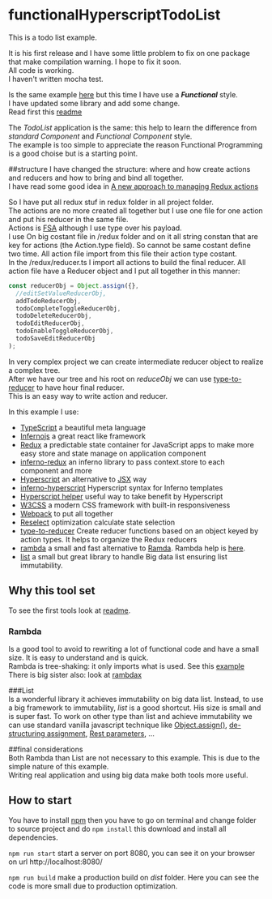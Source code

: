 # functionalHyperscriptTodoList

This is a todo list example.  

It is his first release and I have some little problem to fix on one package that make compilation warning. I hope to fix it soon.  
All code is working.  
I haven't written mocha test.

Is the same example [here][19] but this time I have use a ***Functional*** style.  
I have updated some library and add some change.  
Read first this [readme][19]

The *TodoList* application is the same: this help to learn the difference from *standard Component* and *Functional Component* style.  
The example is too simple to appreciate the reason Functional Programming is a good choise but is a starting point.  

##structure
I have changed the structure: where and how create actions and reducers and how to bring and bind all together.  
I have read some good idea in [A new approach to managing Redux actions][31]

So I have put all redux stuf in redux folder in all project folder.  
The actions are no more created all together but I use one file for one action and put his reducer in the same file.  
Actions is [FSA][30] although I use type over his payload.  
I use On big costant file in /redux folder and on it all string constan that are key for actions (the Action.type field). So cannot be same costant define two time. All action file import from this file their action type costant.  
In the /redux/reducer.ts I import all actions to build the final reducer. All action file have a Reducer object and I put all together in this manner:  

```javascript
const reducerObj = Object.assign({},
  //editSetValueReducerObj,
  addTodoReducerObj,
  todoCompleteToggleReducerObj,
  todoDeleteReducerObj,
  todoEditReducerObj,
  todoEnableToggleReducerObj,
  todoSaveEditReducerObj
);
```  
In very complex project we can create intermediate reducer object to realize a complex tree.  
After we have our tree and his root on *reduceObj* we can use [type-to-reducer][20] to have hour final reducer.  
This is an easy way to write action and reducer.


In this example I use:  

- [TypeScript][1] a beautiful meta language
- [Infernojs][2] a great react like framework
- [Redux][3] a predictable state container for JavaScript apps to make more easy store and state manage on application component
- [inferno-redux][14] an inferno library to pass context.store to each component and more
- [Hyperscript][4] an alternative to [JSX][5] way
- [inferno-hyperscript][15] Hyperscript syntax for Inferno templates
- [Hyperscript helper][12] useful way to take benefit by Hyperscript
- [W3CSS][13] a modern CSS framework with built-in responsiveness
- [Webpack][6] to put all together
- [Reselect][17] optimization calculate state selection
- [type-to-reducer][20] Create reducer functions based on an object keyed by action types. It helps to organize the Redux reducers
- [rambda][21] a small and fast alternative to [Ramda][23]. Rambda help is [here][22].
- [list][24] a small but great library to handle Big data list ensuring list immutability.  

## Why this tool set

To see the first tools look at [readme][19].  
### Rambda  
Is a good tool to avoid to rewriting a lot of functional code and have a small size. It is easy to understand and is quick.  
Rambda is tree-shaking: it only imports what is used. See this [example][28]  
There is big sister also: look at [rambdax][29] 

###List  
Is a wonderful library it achieves immutability on big data list. 
Instead, to use a big framework to immutability, *list* is a good shortcut. His size is small and is super fast. To work on other type than list and achieve immutability we can use standard vanilla javascript technique like [Object.assign()][25], [de-structuring assignment][26], [Rest parameters][27], ...

##final considerations  
Both Rambda than List are not necessary to this example. This is due to the simple nature of this example.  
Writing real application and using big data make both tools more useful.


## How to start
You have to install [npm][16] then you have to go on terminal and change folder to source project and do `npm install` this download and install all dependencies.

`npm run start` start a server on port 8080, you can see it on your browser on url http://localhost:8080/

`npm run build` make a production build on *dist* folder. Here you can see the code is more small due to production optimization.


[1]:https://www.typescriptlang.org
[2]:https://github.com/infernojs/inferno
[3]:https://redux.js.org/
[4]:https://github.com/hyperhype/hyperscript
[5]:https://jsx.github.io/
[6]:https://webpack.js.org
[7]:https://reactjs.org/docs/typechecking-with-proptypes.html
[8]:https://reactjs.org
[9]:https://facebook.github.io/flux/docs/in-depth-overview.html
[10]:https://github.com/facebook/flux/tree/master/examples/flux-concepts
[11]:https://facebook.github.io/flux/
[12]:https://github.com/ohanhi/hyperscript-helpers
[13]:https://www.w3schools.com/w3css/default.asp
[14]:https://github.com/infernojs/inferno/tree/master/packages/inferno-redux
[15]:https://github.com/terinjokes/inferno-hyperscript
[16]:https://www.npmjs.com/
[17]:https://github.com/reactjs/reselect
[18]:https://github.com/reactjs/react-redux/blob/master/docs/api.md#connectmapstatetoprops-mapdispatchtoprops-mergeprops-options
[19]:https://github.com/lesar/hyperscriptTodoList
[20]:https://github.com/tomatau/type-to-reducer
[21]:https://github.com/selfrefactor/rambda
[22]:https://selfrefactor.github.io/rambda/#/
[23]:http://ramdajs.com/
[24]:https://github.com/funkia/list
[25]:https://developer.mozilla.org/it/docs/Web/JavaScript/Reference/Global_Objects/Object/assign
[26]:https://developer.mozilla.org/it/docs/Web/JavaScript/Reference/Operators/Destructuring_assignment
[27]:https://developer.mozilla.org/it/docs/Web/JavaScript/Reference/Functions_and_function_scope/rest_parameters
[28]:https://github.com/selfrefactor/tree-shaking-example
[29]:https://github.com/selfrefactor/rambdax
[30]:https://github.com/redux-utilities/flux-standard-action
[31]:https://medium.com/@nate_wang/a-new-approach-for-managing-redux-actions-91c26ce8b5da